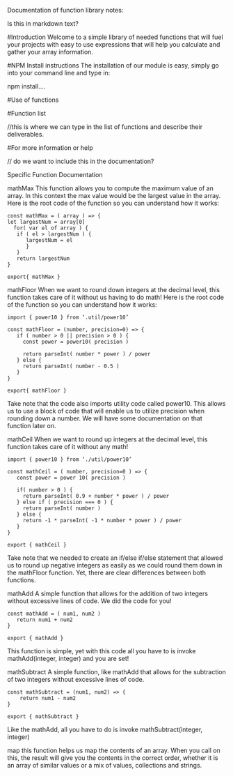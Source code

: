 Documentation of function library notes:

Is this in markdown text?

#Introduction
Welcome to a simple library of needed functions that will fuel your projects with easy to use expressions that will help you calculate and gather your array information.

#NPM Install instructions
The installation of our module is easy, simply go into your command line and type in:

npm install….

#Use of functions

#Function list

//this is where we can type in the list of functions and describe their deliverables.

#For more information or help

// do we want to include this in the documentation?



Specific Function Documentation

mathMax
This function allows you to compute the maximum value of an array. In this context the max value would be the largest value in the array.
Here is the root code of the function so you can understand how it works:

```
const mathMax = ( array ) => {
let largestNum = array[0]
  for( var el of array ) {
   if ( el > largestNum ) {
      largestNum = el
      }
   }
   return largestNum
}

export{ mathMax }
```

mathFloor
When we want to round down integers at the decimal level, this function takes care of it without us having to do math!
Here is the root code of the function so you can understand how it works:

```
import { power10 } from ‘.util/power10’

const mathFloor = (number, precision=0) => {
   if ( number > 0 || precision > 0 ) {
     const power = power10( precision )

     return parseInt( number * power ) / power
   } else {
     return parseInt( number - 0.5 )
   }
}

export{ mathFloor }
```
Take note that the code also imports utility code called power10. This allows us to use a block of code that will enable us to utilize precision when rounding down a number. We will have some documentation on that function later on.

mathCeil
When we want to round up integers at the decimal level, this function takes care of it without any math!

```
import { power10 } from ‘./util/power10’

const mathCeil = ( number, precision=0 ) => {
   const power = power 10( precision )

   if( number > 0 ) {
     return parseInt( 0.9 + number * power ) / power
   } else if ( precision === 0 ) {
     return parseInt( number )
   } else {
     return -1 * parseInt( -1 * number * power ) / power
   }
}

export { mathCeil }  
```
Take note that we needed to create an if/else if/else statement that allowed us to round up negative integers as easily as we could round them down in the mathFloor function. Yet, there are clear differences between both functions.

mathAdd
A simple function that allows for the addition of two integers without excessive lines of code. We did the code for you!

```
const mathAdd = ( num1, num2 )
   return num1 + num2
}

export { mathAdd }
```
This function is simple, yet with this code all you have to is invoke mathAdd(integer, integer) and you are set!

mathSubtract
A simple function, like mathAdd that allows for the subtraction of two integers without excessive lines of code.

```
const mathSubtract = (num1, num2) => {
    return num1 - num2
}

export { mathSubtract }
```
Like the mathAdd, all you have to do is invoke mathSubtract(integer, integer)

map
this function helps us map the contents of an array. When you call on this, the result will give you the contents in the correct order, whether it is an array of similar values or a mix of values, collections and strings.

``` 
